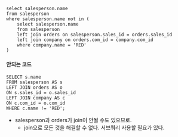 ```
select salesperson.name
from salesperson
where salesperson.name not in (
    select salesperson.name
    from salesperson
    left join orders on salesperson.sales_id = orders.sales_id
    left join company on orders.com_id = company.com_id
    where company.name = 'RED'
)
```



#### 안되는 코드
```
SELECT s.name
FROM salesperson AS s
LEFT JOIN orders AS o
ON s.sales_id = o.sales_id
LEFT JOIN company AS c
ON c.com_id = o.com_id
WHERE c.name != 'RED';
```
- salesperson과 orders가 join이 안될 수도 있으므로. 
  - join으로 모든 것을 해결할 수 없다. 서브쿼리 사용할 필요가 있다.
